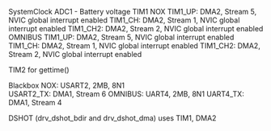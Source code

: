 SystemClock
ADC1                - Battery voltage
TIM1
    NOX
        TIM1_UP:    DMA2, Stream 5, NVIC global interrupt enabled
        TIM1_CH:    DMA2, Stream 1, NVIC global interrupt enabled
        TIM1_CH2:   DMA2, Stream 2, NVIC global interrupt enabled
    OMNIBUS
        TIM1_UP:    DMA2, Stream 5, NVIC global interrupt enabled
        TIM1_CH:    DMA2, Stream 1, NVIC global interrupt enabled
        TIM1_CH2:   DMA2, Stream 2, NVIC global interrupt enabled

TIM2 for gettime()

Blackbox
    NOX:        USART2, 2MB, 8N1  
        USART2_TX: DMA1, Stream 6
    OMNIBUS:    UART4, 2MB, 8N1
        UART4_TX: DMA1, Stream 4

DSHOT (drv_dshot_bdir and drv_dshot_dma) uses TIM1, DMA2